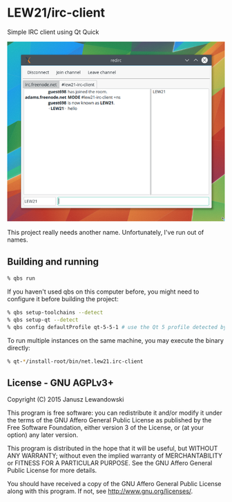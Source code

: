 # LEW21/irc-client
Simple IRC client using Qt Quick

![screenshot](https://raw.githubusercontent.com/LEW21/irc-client/master/screenshot.png)

This project really needs another name. Unfortunately, I've run out of names.

## Building and running
```sh
% qbs run
```

If you haven't used qbs on this computer before, you might need to configure it before building the project:
```sh
% qbs setup-toolchains --detect
% qbs setup-qt --detect
% qbs config defaultProfile qt-5-5-1 # use the Qt 5 profile detected by setup-qt here.
```

To run multiple instances on the same machine, you may execute the binary directly:
```sh
% qt-*/install-root/bin/net.lew21.irc-client
```

## License - GNU AGPLv3+
Copyright (C) 2015 Janusz Lewandowski

This program is free software: you can redistribute it and/or modify
it under the terms of the GNU Affero General Public License as
published by the Free Software Foundation, either version 3 of the
License, or (at your option) any later version.

This program is distributed in the hope that it will be useful,
but WITHOUT ANY WARRANTY; without even the implied warranty of
MERCHANTABILITY or FITNESS FOR A PARTICULAR PURPOSE.  See the
GNU Affero General Public License for more details.

You should have received a copy of the GNU Affero General Public License
along with this program.  If not, see <http://www.gnu.org/licenses/>.
